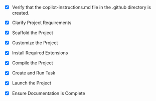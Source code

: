 <!-- Use this file to provide workspace-specific custom instructions to Copilot. For more details, visit https://code.visualstudio.com/docs/copilot/copilot-customization#_use-a-githubcopilotinstructionsmd-file -->
- [x] Verify that the copilot-instructions.md file in the .github directory is created.

- [x] Clarify Project Requirements
	<!-- Aplicación web full-stack para gestión de tableros de tareas tipo monday.com con Angular frontend, ASP.NET Core Web API backend, SQLite database, con funcionalidades de sprints, tareas, kanban board, comentarios y WebSockets para tiempo real -->

- [x] Scaffold the Project
	<!-- Proyectos creados exitosamente: ASP.NET Core API y Angular Frontend -->

- [x] Customize the Project
	<!-- Se han creado los modelos, controladores, servicios, DbContext, SignalR Hub y componentes de Angular básicos -->

- [x] Install Required Extensions
	<!-- No se requirieron extensiones específicas -->

- [x] Compile the Project
	<!-- Backend y Frontend compilados exitosamente -->

- [x] Create and Run Task
	<!-- Tareas creadas y ejecutándose: API en puerto 5015, Frontend en puerto 4200 -->

- [x] Launch the Project
	<!-- Proyectos ejecutándose correctamente -->

- [x] Ensure Documentation is Complete
	<!-- README.md creado con instrucciones completas del proyecto -->
